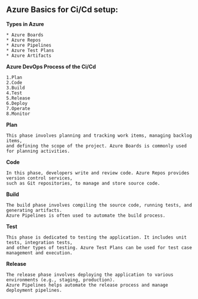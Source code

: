 ## Azure Basics for Ci/Cd setup:

**Types in Azure**
```
* Azure Boards
* Azure Repos
* Azure Pipelines
* Azure Test Plans
* Azure Artifacts
```

**Azure DevOps Process of the Ci/Cd**
```
1.Plan
2.Code
3.Build
4.Test
5.Release
6.Deploy
7.Operate
8.Monitor
```
**Plan**
```
This phase involves planning and tracking work items, managing backlog items,
and defining the scope of the project. Azure Boards is commonly used for planning activities.
```
**Code**
```
In this phase, developers write and review code. Azure Repos provides version control services,
such as Git repositories, to manage and store source code.
```
**Build**
```
The build phase involves compiling the source code, running tests, and generating artifacts.
Azure Pipelines is often used to automate the build process.
```
**Test**
```
This phase is dedicated to testing the application. It includes unit tests, integration tests,
and other types of testing. Azure Test Plans can be used for test case management and execution.
```
**Release**
```
The release phase involves deploying the application to various environments (e.g., staging, production).
Azure Pipelines helps automate the release process and manage deployment pipelines.
```
